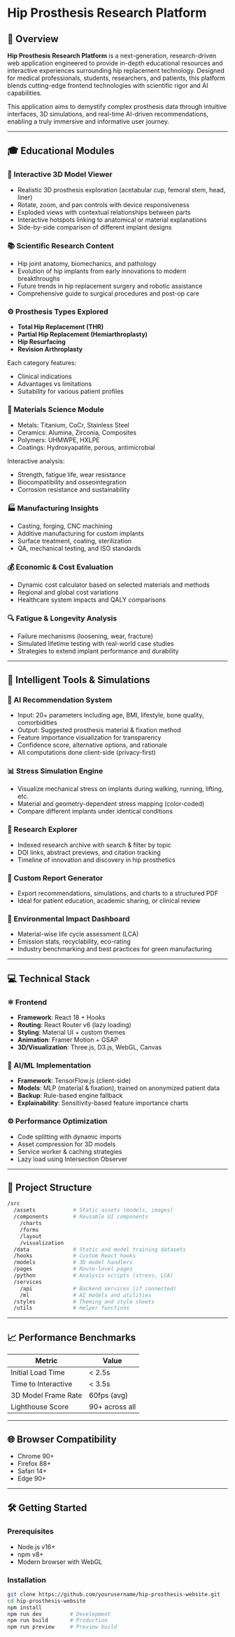 # Hip Prosthesis Research Platform

## 🚀 Overview

**Hip Prosthesis Research Platform** is a next-generation, research-driven web application engineered to provide in-depth educational resources and interactive experiences surrounding hip replacement technology. Designed for medical professionals, students, researchers, and patients, this platform blends cutting-edge frontend technologies with scientific rigor and AI capabilities.

This application aims to demystify complex prosthesis data through intuitive interfaces, 3D simulations, and real-time AI-driven recommendations, enabling a truly immersive and informative user journey.

---

## 🎓 Educational Modules

### 🦴 Interactive 3D Model Viewer
- Realistic 3D prosthesis exploration (acetabular cup, femoral stem, head, liner)
- Rotate, zoom, and pan controls with device responsiveness
- Exploded views with contextual relationships between parts
- Interactive hotspots linking to anatomical or material explanations
- Side-by-side comparison of different implant designs

### 📚 Scientific Research Content
- Hip joint anatomy, biomechanics, and pathology
- Evolution of hip implants from early innovations to modern breakthroughs
- Future trends in hip replacement surgery and robotic assistance
- Comprehensive guide to surgical procedures and post-op care

### ⚙️ Prosthesis Types Explored
- **Total Hip Replacement (THR)**
- **Partial Hip Replacement (Hemiarthroplasty)**
- **Hip Resurfacing**
- **Revision Arthroplasty**

Each category features:
- Clinical indications
- Advantages vs limitations
- Suitability for various patient profiles

### 🧪 Materials Science Module
- Metals: Titanium, CoCr, Stainless Steel
- Ceramics: Alumina, Zirconia, Composites
- Polymers: UHMWPE, HXLPE
- Coatings: Hydroxyapatite, porous, antimicrobial

Interactive analysis:
- Strength, fatigue life, wear resistance
- Biocompatibility and osseointegration
- Corrosion resistance and sustainability

### 🏭 Manufacturing Insights
- Casting, forging, CNC machining
- Additive manufacturing for custom implants
- Surface treatment, coating, sterilization
- QA, mechanical testing, and ISO standards

### 💰 Economic & Cost Evaluation
- Dynamic cost calculator based on selected materials and methods
- Regional and global cost variations
- Healthcare system impacts and QALY comparisons

### 🔍 Fatigue & Longevity Analysis
- Failure mechanisms (loosening, wear, fracture)
- Simulated lifetime testing with real-world case studies
- Strategies to extend implant performance and durability

---

## 🧠 Intelligent Tools & Simulations

### 🧬 AI Recommendation System
- Input: 20+ parameters including age, BMI, lifestyle, bone quality, comorbidities
- Output: Suggested prosthesis material & fixation method
- Feature importance visualization for transparency
- Confidence score, alternative options, and rationale
- All computations done client-side (privacy-first)

### 📊 Stress Simulation Engine
- Visualize mechanical stress on implants during walking, running, lifting, etc.
- Material and geometry-dependent stress mapping (color-coded)
- Compare different implants under identical conditions

### 🔎 Research Explorer
- Indexed research archive with search & filter by topic
- DOI links, abstract previews, and citation tracking
- Timeline of innovation and discovery in hip prosthetics

### 📄 Custom Report Generator
- Export recommendations, simulations, and charts to a structured PDF
- Ideal for patient education, academic sharing, or clinical review

### 🌱 Environmental Impact Dashboard
- Material-wise life cycle assessment (LCA)
- Emission stats, recyclability, eco-rating
- Industry benchmarking and best practices for green manufacturing

---

## 💻 Technical Stack

### ⚛️ Frontend
- **Framework**: React 18 + Hooks
- **Routing**: React Router v6 (lazy loading)
- **Styling**: Material UI + custom themes
- **Animation**: Framer Motion + GSAP
- **3D/Visualization**: Three.js, D3.js, WebGL, Canvas

### 🧠 AI/ML Implementation
- **Framework**: TensorFlow.js (client-side)
- **Models**: MLP (material & fixation), trained on anonymized patient data
- **Backup**: Rule-based engine fallback
- **Explainability**: Sensitivity-based feature importance charts

### ⚙️ Performance Optimization
- Code splitting with dynamic imports
- Asset compression for 3D models
- Service worker & caching strategies
- Lazy load using Intersection Observer

---

## 📁 Project Structure

```bash
/src
  /assets            # Static assets (models, images)
  /components        # Reusable UI components
    /charts
    /forms
    /layout
    /visualization
  /data              # Static and model training datasets
  /hooks             # Custom React hooks
  /models            # 3D model handlers
  /pages             # Route-level pages
  /python            # Analysis scripts (stress, LCA)
  /services
    /api             # Backend services (if connected)
    /ml              # AI models and utilities
  /styles            # Theming and style sheets
  /utils             # Helper functions
```

---

## 📈 Performance Benchmarks

| Metric                    | Value          |
|--------------------------|----------------|
| Initial Load Time        | < 2.5s         |
| Time to Interactive      | < 3.5s         |
| 3D Model Frame Rate      | 60fps (avg)    |
| Lighthouse Score         | 90+ across all |

---

## 🌐 Browser Compatibility
- Chrome 90+
- Firefox 88+
- Safari 14+
- Edge 90+

---

## 🛠 Getting Started

### Prerequisites
- Node.js v16+
- npm v8+
- Modern browser with WebGL

### Installation
```bash
git clone https://github.com/yourusername/hip-prosthesis-website.git
cd hip-prosthesis-website
npm install
npm run dev         # Development
npm run build       # Production
npm run preview     # Preview build
```
